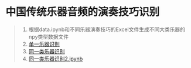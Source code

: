 # 中国传统乐器音频的演奏技巧识别

> 1. 根据data.ipynb和不同乐器演奏技巧的Excel文件生成不同大类乐器的npy类型数据文件
> 2. [单一乐器识别](单一乐器识别.ipynb)
> 3. [同一类乐器识别](同一类乐器识别.ipynb)
> 4. [同一类乐器识别2.ipynb](同一类乐器识别2.ipynb)